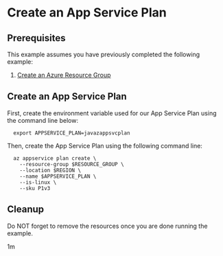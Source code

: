 
# Create an App Service Plan

## Prerequisites

<!-- workflow.run()

  if [[ -z $REGION ]]; then
    export REGION=westus
  fi

  -->
<!-- workflow.cron(0 8 * * 4) -->
<!-- workflow.include(../../group/create/README.md) -->

This example assumes you have previously completed the following example:

1. [Create an Azure Resource Group](../../group/create/README.md)

## Create an App Service Plan

First, create the environment variable used for our App Service Plan
using the command line below:

<!-- workflow.skip() -->
```shell
  export APPSERVICE_PLAN=javazappsvcplan
```

<!-- workflow.run() 

  if [[ -z $APPSERVICE_PLAN ]]; then
    export APPSERVICE_PLAN=javazappsvcplan-$RANDOM
  fi

-->

Then, create the App Service Plan using the following command line:

```shell
  az appservice plan create \
    --resource-group $RESOURCE_GROUP \
    --location $REGION \
    --name $APPSERVICE_PLAN \
    --is-linux \
    --sku P1v3
```

<!-- workflow.directOnly() 

  export RESULT=$(az appservice plan show --resource-group $RESOURCE_GROUP --name $APPSERVICE_PLAN --query properties.provisioningState --output tsv)
  az group delete --name $RESOURCE_GROUP --yes || true
  if [[ "$RESULT" != Succeeded ]]; then
    exit 1
  fi

  -->

## Cleanup

Do NOT forget to remove the resources once you are done running the example.

1m
